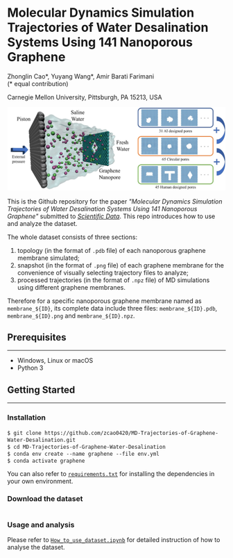 # Molecular Dynamics Simulation Trajectories of Water Desalination Systems Using 141 Nanoporous Graphene

Zhonglin Cao*, Yuyang Wang*, Amir Barati Farimani <br/>
(* equal contribution)

Carnegie Mellon University, Pittsburgh, PA 15213, USA

<img src="figs/overview.jpg" width="700">

This is the Github repository for the paper *"Molecular Dynamics Simulation Trajectories of Water Desalination Systems Using 141 Nanoporous Graphene"* submitted to [*Scientific Data*](https://www.nature.com/sdata/). This repo introduces how to use and analyze the dataset. 

The whole dataset consists of three sections: 

1. topology (in the format of `.pdb` file) of each nanoporous graphene membrane simulated; 
2. snapshot (in the format of `.png` file) of each graphene membrane for the convenience of visually selecting trajectory files to analyze;
3. processed trajectories (in the format of `.npz` file) of MD simulations using different graphene membranes. 

Therefore for a specific nanoporous graphene membrane named as `membrane_${ID}`, its complete data include three files: `membrane_${ID}.pdb`, `membrane_${ID}.png` and `membrane_${ID}.npz`.

## Prerequisites
---
- Windows, Linux or macOS
- Python 3

## Getting Started
---
### Installation
```
$ git clone https://github.com/zcao0420/MD-Trajectories-of-Graphene-Water-Desalination.git
$ cd MD-Trajectories-of-Graphene-Water-Desalination
$ conda env create --name graphene --file env.yml
$ conda activate graphene
```
You can also refer to [``requirements.txt``](https://github.com/zcao0420/MD-Trajectories-of-Graphene-Water-Desalination/blob/master/requirements.txt) for installing the dependencies in your own environment. 

### Download the dataset

```
```

### Usage and analysis

Please refer to [``How_to_use_dataset.ipynb``](https://github.com/zcao0420/MD-Trajectories-of-Graphene-Water-Desalination/blob/master/How_to_use_dataset.ipynb) for detailed instruction of how to analyse the dataset.  

